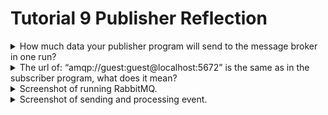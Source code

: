 # Tutorial 9 Publisher Reflection

<details>
<summary>How much data your publisher program will send to the message broker in one run?</summary>

> Program publisher ini akan mengirim 5 buah pesan ke message broker. Setiap pesan itu adalah struct UserCreatedEventMessage yang berisi user_id: sebuah string (contoh: "1", "2", dst) dan user_name: string juga (contoh: "129500004y-Amir"). Secara total, program ini mengirim 5 pesan ke message broker dalam satu kali dijalankan.

</details>

<details>
<summary>The url of: “amqp://guest:guest@localhost:5672” is the same as in the subscriber program, what does it mean?</summary>

> Karena publisher dan subscriber sama-sama menggunakan URL ini, maka mereka terhubung ke server RabbitMQ yang sama, yaitu localhost. Jadi, ketika publisher ini kirim pesan ke queue "user_created", maka subscriber yang sedang listen di queue yang sama akan menerima pesan-pesan tersebut.

</details>

<details>
<summary>Screenshot of running RabbitMQ.</summary>

> ![Alt text](image.png)

</details>

<details>
<summary>Screenshot of sending and processing event.</summary>

> ![Alt text](image-1.png)

> Ketika ‘cargo run’ dieksekusi pada publisher, publisher mengirimkan 5 event ke message broker. Event tersebut kemudian dikonsumsi dan diproses oleh subscriber.
</details>